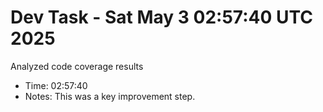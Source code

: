 # Dev Task - Sat May  3 02:57:40 UTC 2025
Analyzed code coverage results
- Time: 02:57:40
- Notes: This was a key improvement step.
